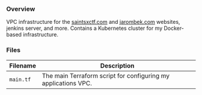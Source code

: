 ### Overview

VPC infrastructure for the [saintsxctf.com](https://www.saintsxctf.com/) and [jarombek.com](https://www.jarombek.com/) 
websites, jenkins server, and more.  Contains a Kubernetes cluster for my Docker-based infrastructure.

### Files

| Filename            | Description                                                                                        |
|---------------------|----------------------------------------------------------------------------------------------------|
| `main.tf`           | The main Terraform script for configuring my applications VPC.                                     |